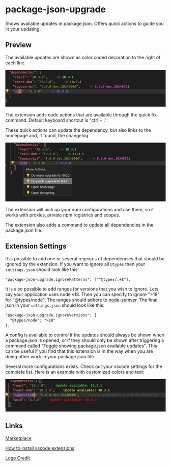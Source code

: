# package-json-upgrade

Shows available updates in package.json. Offers quick actions to guide you in your updating.

## Preview

The available updates are shown as color coded decoration to the right of each line.

![feature X](images/preview1.png)

The extension adds code actions that are available through the quick fix-command. Default keyboard shortcut is "ctrl + ."

These quick actions can update the dependency, but also links to the homepage and, if found, the changelog.

![feature X](images/preview2.png)

The extension will pick up your npm configurations and use them, so it works with proxies, private npm registries and scopes.

The extension also adds a command to update all dependencies in the package.json file.

## Extension Settings

It is possible to add one or several regexp:s of dependencies that should be ignored by the extension. If you want to ignore all `@types` then your `settings.json` should look like this:

```
"package-json-upgrade.ignorePatterns": ["^@types/.+$"],
```

It is also possible to add ranges for versions that you wish to ignore. Lets say your application uses node v18. Then you can specify to ignore ">18" for "@types/node". The ranges should adhere to [node-semver](https://github.com/npm/node-semver?tab=readme-ov-file#ranges). The final json in your `settings.json` should look like this:

```
"package-json-upgrade.ignoreVersions": {
  "@types/node": ">18"
},
```

A config is available to control if the updates should always be shown when a package.json is opened, or if they should only be shown after triggering a command called "Toggle showing package.json available updates". This can be useful if you find that this extension is in the way when you are doing other work in your package.json file.

Several more configurations exists. Check out your vscode settings for the complete list. Here is an example with customized colors and text:

![feature X](images/preview-customized.png)

## Links

[Marketplace](https://marketplace.visualstudio.com/items?itemName=codeandstuff.package-json-upgrade)

[How to install vscode extensions](https://code.visualstudio.com/docs/editor/extension-gallery)

[ Logo Credit ](https://smashicons.com)
